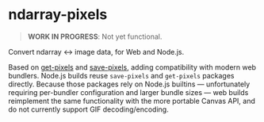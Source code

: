 # ndarray-pixels

> **WORK IN PROGRESS**: Not yet functional.

Convert ndarray ↔ image data, for Web and Node.js.

Based on [get-pixels](https://www.npmjs.com/package/get-pixels) and [save-pixels](https://www.npmjs.com/package/save-pixels), adding compatibility with modern web bundlers. Node.js builds reuse `save-pixels` and `get-pixels` packages directly. Because those packages rely on Node.js builtins — unfortunately requiring per-bundler configuration and larger bundle sizes — web builds reimplement the same functionality with the more portable Canvas API, and do not currently support GIF decoding/encoding.
